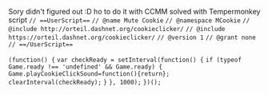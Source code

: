 Sory didn't figured out :D ho to do it with CCMM
solved with Tempermonkey script
`// ==UserScript==`
`// @name Mute Cookie`
`// @namespace MCookie`
`// @include http://orteil.dashnet.org/cookieclicker/`
`// @include https://orteil.dashnet.org/cookieclicker/`
`// @version 1`
`// @grant none`
`// ==/UserScript==`

`(function() {`
    `var checkReady = setInterval(function() {`
        `if (typeof Game.ready !== 'undefined' && Game.ready) {`
            `Game.playCookieClickSound=function(){return};`
            `clearInterval(checkReady);`
        `}`
    `}, 1000);`
`})();`
